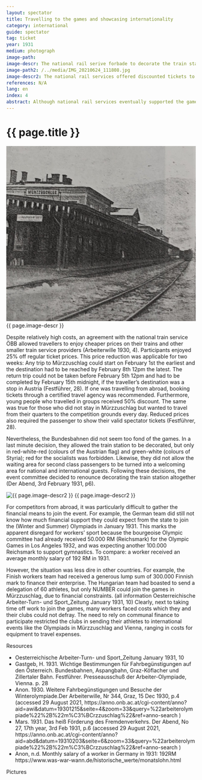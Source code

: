 ```yaml
---
layout: spectator
title: Travelling to the games and showcasing internationality
category: international
guide: spectator
tag: ticket
year: 1931
medium: photograph
image-path: 
image-descr: The national rail serive forbade to decorate the train station in Mürzzuschlag
image-path2: /../media/IMG_20210624_111808.jpg
image-descr2: The national rail services offered discounted tickets to visit the Winter and the Summer Olympiad.
references: N/A
lang: en
index: 4
abstract: Although national rail services eventually supported the games by offering additional services, travelling to and from Mürzzuschlag remained challenging.
---
```

<body>
    <div class="infotext">
        <h1  id="title">{{ page.title }}</h1>
        <div class="grid-item" id="exhibit-image"><img src="../media/Volkssport_15-Feb-31_S2.jpg" class="img-fluid" alt="{{ page.image-descr }}"> {{ page.image-descr }}</div>
        <p>Despite relatively high costs, an agreement with the national train service ÖBB allowed travellers to enjoy cheaper prices on their trains and other smaller train service providers (Arbeiterwille 1930, 4). Participants enjoyed 25% off regular ticket prices. This price reduction was applicable for two weeks: Any trip to Mürzzuschlag could start on February 1st the earliest and the destination had to be reached by February 8th 12pm the latest. The return trip could not be taken before February 5th 12pm and had to be completed by February 15th midnight, if the traveller’s destination was a stop in Austria (Festführer, 28). If one was travelling from abroad, booking tickets through a certified travel agency was recommended. Furthermore, young people who travelled in groups received 50% discount. The same was true for those who did not stay in Mürzzuschlag but wanted to travel from their quarters to the competition grounds every day. Reduced prices also required the passenger to show their valid spectator tickets (Festführer, 28).</p>
        <p>Nevertheless, the Bundesbahnen did not seem too fond of the games. In a last minute decision, they allowed the train station to be decorated, but only in red-white-red (colours of the Austrian flag) and green-white (colours of Styria); red for the socialists was forbidden. Likewise, they did not allow the waiting area for second class passengers to be turned into a welcoming area for national and international guests. Following these decisions, the event committee decided to renounce decorating the train station altogether (Der Abend, 3rd February 1931, p6).</p>
        <div class="grid-item" id="exhibit-image"><img src="../media/IMG_20210624_111808.jpg" class="img-fluid" alt="{{ page.image-descr2 }}"> {{ page.image-descr2 }}</div>
        <p>For competitors from abroad, it was particularly difficult to gather the financial means to join the event. For example, the German team did still not know how much financial support they could expect from the state to join the (Winter and Summer) Olympiads in January 1931. This marks the apparent disregard for workers’ sport because the bourgeoise Olympic committee had already received 50.000 RM (Reichsmark) for the Olympic Games in Los Angeles 1932, and was expecting another 100.000 Reichsmark to support gymnastics. To compare: a worker received an average monthly salary of 192 RM in 1931.</p>
        <p>However, the situation was less dire in other countries. For example, the Finish workers team had received a generous lump sum of 300.000 Finnish mark to finance their enterprise. The Hungarian team had boasted to send a delegation of 60 athletes, but only NUMBER could join the games in Mürzzuschlag, due to financial constraints. (all information Oesterreichische Arbeiter-Turn- und Sport_Zeitung January 1931, 10)
        Clearly, next to taking time off work to join the games, many workers faced costs which they and their clubs could not defray. The need to rely on communal finance to participate restricted the clubs in sending their athletes to international events like the Olympiads in Mürzzuschlag and Vienna, ranging in costs for equipment to travel expenses.</p>
        <div class="grid-item" class="resources">
            <div class="resource-title">Resources</div>
            <ul>
                <li>Oesterreichische Arbeiter-Turn- und Sport_Zeitung January 1931, 10</li>
                <li>Gastgeb, H. 1931. Wichtige Bestimmungen für Fahrbegünstigungen auf den Österreich. Bundesbahnen, Aspangbahn, Graz-Köflacher und Zillertaler Bahn. <span id="source">Festführer</span>. Presseausschuß der Arbeiter-Olympiade, Vienna. p. 28</li>
                <li>Anon. 1930. Weitere Fahrbegünstigungen und Besuche der Winterolympiade.<span id="source">Der Arbeiterwille</span>, Nr 344, Graz, 15 Dec 1930, p.4 (accessed 29 August 2021, https://anno.onb.ac.at/cgi-content/anno?aid=awi&datum=19301215&seite=4&zoom=33&query=%22arbeiterolympiade%22%2B%22m%C3%BCrzzuschlag%22&ref=anno-search )</li>
                <li>Mars. 1931. Das heiß Förderung des Fremdenverkehrs. <span id="source">Der Abend</span>, No 27, 17th year, 3rd Feb 1931, p.6 (accessed 29 August 2021, https://anno.onb.ac.at/cgi-content/anno?aid=abd&datum=19310203&seite=6&zoom=33&query=%22arbeiterolympiade%22%2B%22m%C3%BCrzzuschlag%22&ref=anno-search )</li>
                <li>Anon, n.d. Monthly salary of a worker in Germany in 1931: 192RM https://www.was-war-wann.de/historische_werte/monatslohn.html</li>
            </ul>
        </div>
        <div class="grid-item" class="resources">
            <div class="resource-title">Pictures</div>
            <ul>
            </ul>
        </div>
    </div>
</body>